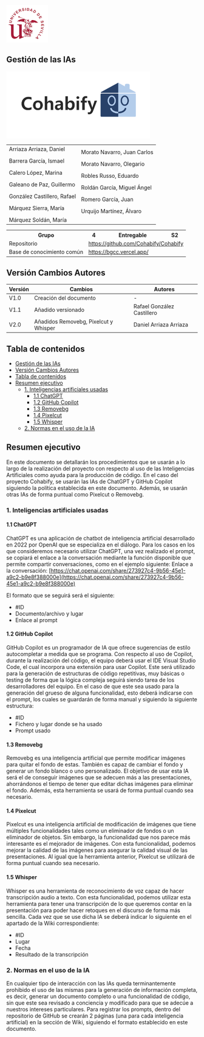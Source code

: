 ![US Logo](images/logo_us.png)

Gestión de las IAs
---

![Cohabify](images/Cohabify.png)

<table>
    <tbody>
        <tr>
            <td rowspan=2>Arriaza Arriaza, Daniel <p></p> Barrera García, Ismael <p></p> Calero López, Marina <p></p> Galeano de Paz, Guillermo <p></p> González Castillero, Rafael <p></p> Márquez Sierra, María <p></p> Márquez Soldán, María
            </td>
            <td rowspan=2>Morato Navarro, Juan Carlos <p></p> Morato Navarro, Olegario <p></p> Robles Russo, Eduardo <p></p> Roldán García, Miguel Ángel <p></p> Romero García, Juan <p></p> Urquijo Martínez, Álvaro <p></p>
            </td>
        </tr>
    </tbody>
</table>

<table>
  <tr>
    <th>Grupo</th>
    <th>4</th>
    <th>Entregable</th>
    <th>S2</th>
  </tr>
  <tr>
    <td>Repositorio</td>
    <td colspan="3"><a href="https://github.com/Cohabify/Cohabify">https://github.com/Cohabify/Cohabify</a></td>
  </tr>
  <tr>
    <td>Base de conocimiento común</td>
    <td colspan="3"><a href="https://bgcc.vercel.app/">https://bgcc.vercel.app/</a></td>
  </tr>
</table>

## Versión Cambios Autores
| Versión | Cambios | Autores |
| --- | --- | --- |
| V1.0 | Creación del documento | - |
| V1.1 | Añadido versionado | Rafael González Castillero |
| V2.0 | Añadidos Removebg, Pixelcut y Whisper | Daniel Arriaza Arriaza |

## Tabla de contenidos
- [Gestión de las IAs](#gestión-de-las-ias)
- [Versión Cambios Autores](#versión-cambios-autores)
- [Tabla de contenidos](#tabla-de-contenidos)
- [Resumen ejecutivo](#resumen-ejecutivo)
  - [1. Inteligencias artificiales usadas](#1-inteligencias-artificiales-usadas)
    - [1.1 ChatGPT](#11-chatgpt)
    - [1.2 GitHub Copilot](#12-github-copilot)
    - [1.3 Removebg](#13-removebg)
    - [1.4 Pixelcut](#14-pixelcut)
    - [1.5 Whisper](#15-whisper)
  - [2. Normas en el uso de la IA](#2-normas-en-el-uso-de-la-ia)

## Resumen ejecutivo
En este documento se detallarán los procedimientos que se usarán a lo largo de la realización del proyecto con respecto al uso de las Inteligencias Artificiales como ayuda para la producción de código. En el caso del proyecto Cohabify, se usarán las IAs de ChatGPT y GitHub Copilot siguiendo la política establecida en este documento. Además, se usarán otras IAs de forma puntual como Pixelcut o Removebg.

### 1. Inteligencias artificiales usadas

#### 1.1 ChatGPT
ChatGPT es una aplicación de chatbot de inteligencia artificial desarrollado en 2022 por OpenAI que se especializa en el diálogo. Para los casos en los que consideremos necesario utilizar ChatGPT, una vez realizado el prompt, se copiará el enlace a la conversación mediante la función disponible que permite compartir conversaciones, como en el ejemplo siguiente:
Enlace a la conversación: [https://chat.openai.com/share/273927c4-9b56-45e1-a9c2-b9e8f388000e](https://chat.openai.com/share/273927c4-9b56-45e1-a9c2-b9e8f388000e)

El formato que se seguirá será el siguiente:
- #ID
- Documento/archivo y lugar
- Enlace al prompt

#### 1.2 GitHub Copilot
GitHub Copilot es un programador de IA que ofrece sugerencias de estilo autocompletar a medida que se programa. Con respecto al uso de Copilot, durante la realización del código, el equipo deberá usar el IDE Visual Studio Code, el cual incorpora una extensión para usar Copilot. Este será utilizado para la generación de estructuras de código repetitivas, muy básicas o testing de forma que la lógica compleja seguirá siendo tarea de los desarrolladores del equipo. En el caso de que este sea usado para la generación del grueso de alguna funcionalidad, esto deberá indicarse con el prompt, los cuales se guardarán de forma manual y siguiendo la siguiente estructura:
- #ID
- Fichero y lugar donde se ha usado
- Prompt usado

#### 1.3 Removebg
Removebg es una inteligencia artificial que permite modificar imágenes para quitar el fondo de estas. También es capaz de cambiar el fondo y generar un fondo blanco o uno personalizado. El objetivo de usar esta IA será el de conseguir imágenes que se adecuen más a las presentaciones, ahorrándonos el tiempo de tener que editar dichas imágenes para eliminar el fondo. Además, esta herramienta se usará de forma puntual cuando sea necesario.

#### 1.4 Pixelcut
Pixelcut es una inteligencia artificial de modificación de imágenes que tiene múltiples funcionalidades tales como un eliminador de fondos o un eliminador de objetos. Sin embargo, la funcionalidad que nos parece más interesante es el mejorador de imágenes. Con esta funcionalidad, podemos mejorar la calidad de las imágenes para asegurar la calidad visual de las presentaciones. Al igual que la herramienta anterior, Pixelcut se utilizará de forma puntual cuando sea necesario.

#### 1.5 Whisper
Whisper es una herramienta de reconocimiento de voz capaz de hacer transcripción audio a texto. Con esta funcionalidad, podemos utilizar esta herramienta para tener una transcripción de lo que queremos contar en la presentación para poder hacer retoques en el discurso de forma más sencilla. Cada vez que se use dicha IA se deberá indicar lo siguiente en el apartado de la Wiki correspondiente:
- #ID
- Lugar
- Fecha
- Resultado de la transcripción

### 2. Normas en el uso de la IA
En cualquier tipo de interacción con las IAs queda terminantemente prohibido el uso de las mismas para la generación de información completa, es decir, generar un documento completo o una funcionalidad de código, sin que este sea revisado a conciencia y modificado para que se adecúe a nuestros intereses particulares. Para registrar los prompts, dentro del repositorio de GitHub se crearán 2 páginas (una para cada inteligencia artificial) en la sección de Wiki, siguiendo el formato establecido en este documento.